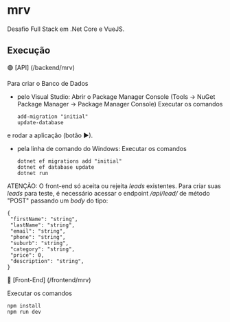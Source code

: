 # mrv

Desafio Full Stack em .Net Core e VueJS.

## Execução

🟣 [API] (/backend/mrv)

Para criar o Banco de Dados
- pelo Visual Studio:
  Abrir o Package Manager Console (Tools -> NuGet Package Manager -> Package Manager Console)
  Executar os comandos
  ```
  add-migration "initial"
  update-database
  ```
e rodar a aplicação (botão ▶).

- pela linha de comando do Windows:
  Executar os comandos
  ```
  dotnet ef migrations add "initial"
  dotnet ef database update
  dotnet run
  ```
  
ATENÇÃO: O front-end só aceita ou rejeita _leads_ existentes. Para criar suas _leads_ para teste, é necessário acessar o endpoint _/api/lead/_ de método "POST" passando um _body_ do tipo:

   ```
  {
    "firstName": "string",
    "lastName": "string",
    "email": "string",
    "phone": "string",
    "suburb": "string",
    "category": "string",
    "price": 0,
    "description": "string",
  }
  ```


🔵 [Front-End] (/frontend/mrv)
 
 Executar os comandos
   ```
  npm install
  npm run dev
  ```
